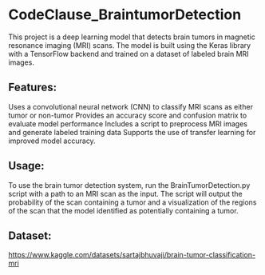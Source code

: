 # CodeClause_BraintumorDetection
This project is a deep learning model that detects brain tumors in magnetic resonance imaging (MRI) scans. The model is built using the Keras library with a TensorFlow backend and trained on a dataset of labeled brain MRI images.

## Features:
Uses a convolutional neural network (CNN) to classify MRI scans as either tumor or non-tumor Provides an accuracy score and confusion matrix to evaluate model performance Includes a script to preprocess MRI images and generate labeled training data Supports the use of transfer learning for improved model accuracy.

## Usage:
To use the brain tumor detection system, run the BrainTumorDetection.py script with a path to an MRI scan as the input. The script will output the probability of the scan containing a tumor and a visualization of the regions of the scan that the model identified as potentially containing a tumor.

## Dataset:
https://www.kaggle.com/datasets/sartajbhuvaji/brain-tumor-classification-mri

